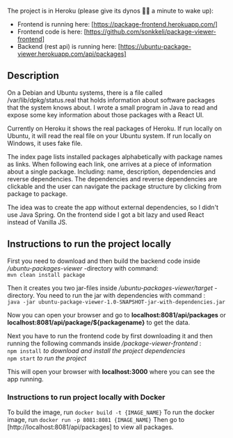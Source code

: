 The project is in Heroku (please give its dynos :dragon::dragon: a minute to wake up):

- Frontend is running here: [https://package-frontend.herokuapp.com/]
- Frontend code is here: [https://github.com/sonkkeli/package-viewer-frontend]
- Backend (rest api) is running here: [https://ubuntu-package-viewer.herokuapp.com/api/packages]

## Description

On a Debian and Ubuntu systems, there is a file called /var/lib/dpkg/status.real that holds information about software packages that the system knows about. I wrote a small program in Java to read and expose some key information about those packages with a React UI.

Currently on Heroku it shows the real packages of Heroku. If run locally on Ubuntu, it will read the real file on your Ubuntu system. If run locally on Windows, it uses fake file.

The index page lists installed packages alphabetically with package names as links. When following each link, one arrives at a piece of information about a single package. Including: name, description, dependencies and reverse dependencies. The dependencies and reverse dependencies are clickable and the user can navigate the package structure by clicking from package to package.

The idea was to create the app without external dependencies, so I didn't use Java Spring. On the frontend side I got a bit lazy and used React instead of Vanilla JS.

## Instructions to run the project locally

First you need to download and then build the backend code inside _/ubuntu-packages-viewer_ -directory with command:  
`mvn clean install package`

Then it creates you two jar-files inside _/ubuntu-packages-viewer/target_ -directory. You need to run the jar with dependencies with command :  
`java -jar ubuntu-package-viewer-1.0-SNAPSHOT-jar-with-dependencies.jar`

Now you can open your browser and go to **localhost:8081/api/packages** or **localhost:8081/api/package/\${packagename}** to get the data.

Next you have to run the frontend code by first downloading it and then running the following commands inside _/package-viewer-frontend_ :  
`npm install` _to download and install the project dependencies_  
`npm start` _to run the project_

This will open your browser with **localhost:3000** where you can see the app running.

### Instructions to run project locally with Docker

To build the image, run `docker build -t {IMAGE_NAME}`
To run the docker image, run `docker run -p 8081:8081 {IMAGE_NAME}`
Then go to [http://localhost:8081/api/packages] to view all packages.
